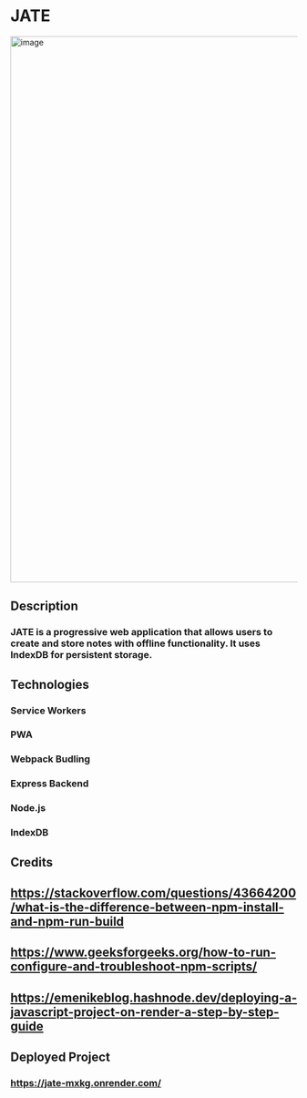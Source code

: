 # JATE
<img width="959" alt="image" src="https://github.com/user-attachments/assets/dcae1020-922e-47dc-9a46-5e660dbcc56c" />

## Description
### JATE is a progressive web application that allows users to create and store notes with offline functionality. It uses IndexDB for persistent storage.

## Technologies
### Service Workers
### PWA
### Webpack Budling
### Express Backend
### Node.js
### IndexDB

## Credits

## https://stackoverflow.com/questions/43664200/what-is-the-difference-between-npm-install-and-npm-run-build
## https://www.geeksforgeeks.org/how-to-run-configure-and-troubleshoot-npm-scripts/
## https://emenikeblog.hashnode.dev/deploying-a-javascript-project-on-render-a-step-by-step-guide

## Deployed Project 
### https://jate-mxkg.onrender.com/
